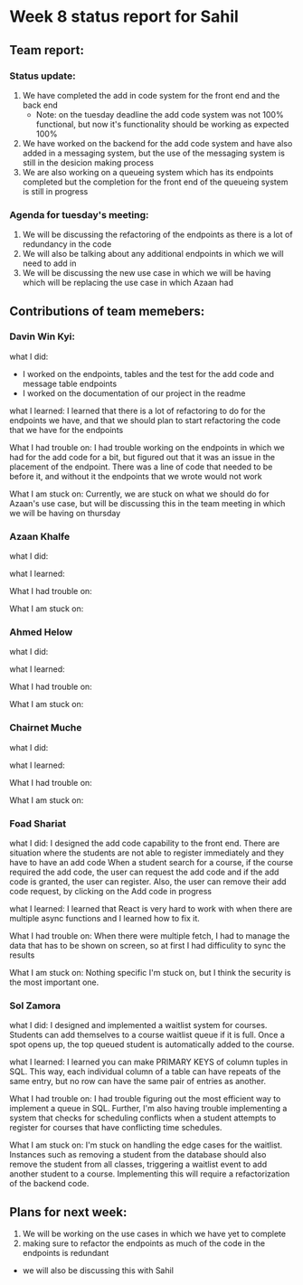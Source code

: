 # Week 8 status report for Sahil

## Team report:
### Status update:
1. We have completed the add in code system for the front end and the back end
   - Note: on the tuesday deadline the add code system was not 100% functional, but now it's functionality should be working as expected 100%
2. We have worked on the backend for the add code system and have also added in
   a messaging system, but the use of the messaging system is still in the desicion
   making process
3. We are also working on a queueing system which has its endpoints completed
   but the completion for the front end of the queueing system is still in progress


### Agenda for tuesday's meeting:
1. We will be discussing the refactoring of the endpoints as there is a lot of
   redundancy in the code
2. We will also be talking about any additional endpoints in which we will need to add in
3. We will be discussing the new use case in which we will be having which will be replacing the use case in which Azaan had

## Contributions of team memebers:

### Davin Win Kyi:

what I did:
- I worked on the endpoints, tables and the test for the add code and message table endpoints
- I worked on the documentation of our project in the readme

what I learned:
I learned that there is a lot of refactoring to do for the endpoints we have, and that we should plan to start refactoring the code that we have for the endpoints


What I had trouble on:
I had trouble working on the endpoints in which we had for the add code for a bit,
but figured out that it was an issue in the placement of the endpoint. There
was a line of code that needed to be before it, and without it the endpoints that
we wrote would not work


What I am stuck on:
Currently, we are stuck on what we should do for Azaan's use case, but will be discussing this in the team meeting in which we will be having on thursday


### Azaan Khalfe
what I did:

what I learned:

What I had trouble on:

What I am stuck on:


### Ahmed Helow

what I did:


what I learned:


What I had trouble on:


What I am stuck on:


### Chairnet Muche
what I did:

what I learned:

What I had trouble on:

What I am stuck on:



### Foad Shariat
what I did:
I designed the add code capability to the front end. There are situation where the students are not able to register immediately and they have to have an add code
When a student search for a course, if the course required the add code, the user can request the add code and if the add code is granted, the user can register.
Also, the user can remove their add code request, by clicking on the Add code in progress 


what I learned:
I learned that React is very hard to work with when there are multiple async functions and I learned how to fix it.

What I had trouble on:
When there were multiple fetch, I had to manage the data that has to be shown on screen, so at first I had difficulity to sync the results

What I am stuck on:
Nothing specific I'm stuck on, but I think the security is the most important one.

### Sol Zamora
what I did:
I designed and implemented a waitlist system for courses. Students can add themselves to a course waitlist queue if it is full. Once a spot opens up, the top queued student is automatically added to the course.

what I learned:
I learned you can make PRIMARY KEYS of column tuples in SQL. This way, each individual column of a table can have repeats of the same entry, but no row can have the same pair of entries as another.

What I had trouble on:
I had trouble figuring out the most efficient way to implement a queue in SQL. Further, I'm also having trouble implementing a system that checks for scheduling conflicts when a student attempts to register for courses that have conflicting time schedules.

What I am stuck on:
I'm stuck on handling the edge cases for the waitlist. Instances such as removing a student from the database should also remove the student from all classes, triggering a waitlist event to add another student to a course. Implementing this will require a refactorization of the backend code.


## Plans for next week:
1. We will be working on the use cases in which we have yet to complete
2. making sure to refactor the endpoints as much of the code in the endpoints is redundant
- we will also be discussing this with Sahil
